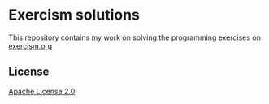 # Exercism solutions

This repository contains [my work](https://exercism.org/profiles/ErikSchierboom) on solving the programming exercises on [exercism.org](http://exercism.org)

## License
[Apache License 2.0](LICENSE)
